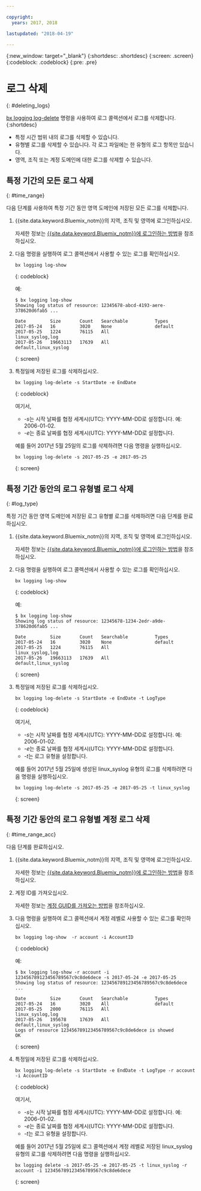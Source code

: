 ```yaml
---

copyright:
  years: 2017, 2018

lastupdated: "2018-04-19"

---
```



{:new_window: target="_blank"}
{:shortdesc: .shortdesc}
{:screen: .screen}
{:codeblock: .codeblock}
{:pre: .pre}

# 로그 삭제
{: #deleting_logs}

[bx logging log-delete](/docs/services/CloudLogAnalysis/reference/log_analysis_cli_cloud.html#delete) 명령을 사용하여 로그 콜렉션에서 로그를 삭제합니다. 
{:shortdesc}

* 특정 시간 범위 내의 로그를 삭제할 수 있습니다.
* 유형별 로그를 삭제할 수 있습니다. 각 로그 파일에는 한 유형의 로그 항목만 있습니다.
* 영역, 조직 또는 계정 도메인에 대한 로그를 삭제할 수 있습니다.


## 특정 기간의 모든 로그 삭제
{: #time_range}

다음 단계를 사용하여 특정 기간 동안 영역 도메인에 저장된 모든 로그를 삭제합니다.

1. {{site.data.keyword.Bluemix_notm}}의 지역, 조직 및 영역에 로그인하십시오. 

    자세한 정보는 [{{site.data.keyword.Bluemix_notm}}에 로그인하는 방법](/docs/services/CloudLogAnalysis/qa/cli_qa.html#login)을 참조하십시오.
    
2. 다음 명령을 실행하여 로그 콜렉션에서 사용할 수 있는 로그를 확인하십시오.

    ```
    bx logging log-show
    ```
    {: codeblock}
    
    예:
    
    ```
    $ bx logging log-show
    Showing log status of resource: 12345678-abcd-4193-aere-378620d6fab5 ...

    Date         Size       Count   Searchable          Types
	2017-05-24   16         3020    None                default
	2017-05-25   1224       76115   All                 linux_syslog,log
    2017-05-26   19663113   17639   All                 default,linux_syslog  
    ```
    {: screen}
	
3. 특정일에 저장된 로그를 삭제하십시오.

    ```
	bx logging log-delete -s StartDate -e EndDate
	```
	{: codeblock}
	
	여기서,
	
	* *-s*는 시작 날짜를 협정 세계시(UTC): YYYY-MM-DD로 설정합니다. 예: 2006-01-02.
    * *-e*는 종료 날짜를 협정 세계시(UTC): YYYY-MM-DD로 설정합니다.
    	
	예를 들어 2017년 5월 25일의 로그를 삭제하려면 다음 명령을 실행하십시오.
	
	```
	bx logging log-delete -s 2017-05-25 -e 2017-05-25
	```
	{: screen}

	
## 특정 기간 동안의 로그 유형별 로그 삭제
{: #log_type}

특정 기간 동안 영역 도메인에 저장된 로그 유형별 로그를 삭제하려면 다음 단계를 완료하십시오.

1. {{site.data.keyword.Bluemix_notm}}의 지역, 조직 및 영역에 로그인하십시오. 

    자세한 정보는 [{{site.data.keyword.Bluemix_notm}}에 로그인하는 방법](/docs/services/CloudLogAnalysis/qa/cli_qa.html#login)을 참조하십시오.
    
2. 다음 명령을 실행하여 로그 콜렉션에서 사용할 수 있는 로그를 확인하십시오.

    ```
    bx logging log-show
    ```
    {: codeblock}
    
    예:
    
    ```
    $ bx logging log-show
    Showing log status of resource: 12345678-1234-2edr-a9de-378620d6fab5 ...

    Date         Size       Count   Searchable          Types   
	2017-05-24   16         3020    None                default
	2017-05-25   1224       76115   All                 linux_syslog,log
    2017-05-26   19663113   17639   All                 default,linux_syslog  
    ```
    {: screen}
	
3. 특정일에 저장된 로그를 삭제하십시오.

    ```
	bx logging log-delete -s StartDate -e EndDate -t LogType
	```
	{: codeblock}
	
	여기서,
	
	* *-s*는 시작 날짜를 협정 세계시(UTC): YYYY-MM-DD로 설정합니다. 예: 2006-01-02.
    * *-e*는 종료 날짜를 협정 세계시(UTC): YYYY-MM-DD로 설정합니다.
	* *-t*는 로그 유형을 설정합니다.
    	
	예를 들어 2017년 5월 25일에 생성된 linux_syslog 유형의 로그를 삭제하려면 다음 명령을 실행하십시오.
	
	```
	bx logging log-delete -s 2017-05-25 -e 2017-05-25 -t linux_syslog
	```
	{: screen}

		
	
## 특정 기간 동안의 로그 유형별 계정 로그 삭제
{: #time_range_acc}

다음 단계를 완료하십시오.

1. {{site.data.keyword.Bluemix_notm}}의 지역, 조직 및 영역에 로그인하십시오. 

    자세한 정보는 [{{site.data.keyword.Bluemix_notm}}에 로그인하는 방법](/docs/services/CloudLogAnalysis/qa/cli_qa.html#login)을 참조하십시오.
	
2. 계정 ID를 가져오십시오.

    자세한 정보는 [계정 GUID를 가져오는 방법](/docs/services/CloudLogAnalysis/qa/cli_qa.html#account_guid)을 참조하십시오.
    
3. 다음 명령을 실행하여 로그 콜렉션에서 계정 레벨로 사용할 수 있는 로그를 확인하십시오.

    ```
    bx logging log-show  -r account -i AccountID
    ```
    {: codeblock}
    
    예:
    
    ```
    $ bx logging log-show -r account -i 123456789123456789567c9c8de6dece -s 2017-05-24 -e 2017-05-25
	Showing log status of resource: 123456789123456789567c9c8de6dece ...

    Date         Size       Count   Searchable          Types   
	2017-05-24   16         3020    All                 default
	2017-05-25   2000       76115   All                 linux_syslog,log
    2017-05-26   195678     17639   All                 default,linux_syslog    
    Logs of resource 123456789123456789567c9c8de6dece is showed
    OK
    ```
    {: screen}
	
4. 특정일에 저장된 로그를 삭제하십시오.

    ```
	bx logging log-delete -s StartDate -e EndDate -t LogType -r account -i AccountID
	```
	{: codeblock}
	
	여기서,
	
	* *-s*는 시작 날짜를 협정 세계시(UTC): YYYY-MM-DD로 설정합니다. 예: 2006-01-02.
    * *-e*는 종료 날짜를 협정 세계시(UTC): YYYY-MM-DD로 설정합니다.
	* *-t*는 로그 유형을 설정합니다.
    	
	예를 들어 2017년 5월 25일에 로그 콜렉션에서 계정 레벨로 저장된 linux_syslog 유형의 로그를 삭제하려면 다음 명령을 실행하십시오.
	
	```
	bx logging delete -s 2017-05-25 -e 2017-05-25 -t linux_syslog -r account -i 123456789123456789567c9c8de6dece
	```
	{: screen}
	












